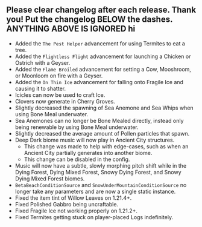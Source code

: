 Please clear changelog after each release.
Thank you!
Put the changelog BELOW the dashes. ANYTHING ABOVE IS IGNORED
hi
-----------------
- Added the `The Pest Helper` advancement for using Termites to eat a tree.
- Added the `Flightless Flight` advancement for launching a Chicken or Ostrich with a Geyser.
- Added the `Flame Broiled` advancement for setting a Cow, Mooshroom, or Moonloom on fire with a Geyser.
- Added the `On Thin Ice` advancement for falling onto Fragile Ice and causing it to shatter.
- Icicles can now be used to craft Ice.
- Clovers now generate in Cherry Groves.
- Slightly decreased the spawning of Sea Anemone and Sea Whips when using Bone Meal underwater.
- Sea Anemones can no longer be Bone Mealed directly, instead only being renewable by using Bone Meal underwater.
- Slightly decreased the average amount of Pollen particles that spawn.
- Deep Dark biome music will now play in Ancient City structures.
  - This change was made to help with edge-cases, such as when an Ancient City partially generates into another biome.
  - This change can be disabled in the config.
- Music will now have a subtle, slowly morphing pitch shift while in the Dying Forest, Dying Mixed Forest, Snowy Dying Forest, and Snowy Dying Mixed Forest biomes.
- `BetaBeachConditionSource` and `SnowUnderMountainConditionSource` no longer take any parameters and are now a single static instance.
- Fixed the item tint of Willow Leaves on 1.21.4+.
- Fixed Polished Gabbro being uncraftable.
- Fixed Fragile Ice not working properly on 1.21.2+.
- Fixed Termites getting stuck on player-placed Logs indefinitely.
